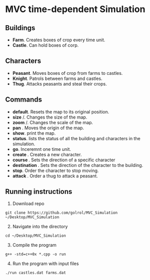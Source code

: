 # MVC time-dependent Simulation

## Buildings
- **Farm**. Creates boxes of crop every time unit.
- **Castle**. Can hold boxes of corp.

## Characters
- **Peasant**. Moves boxes of crop from farms to castles.
- **Knight**. Patrols between farms and castles.
- **Thug**. Attacks peasants and steal their crops.

## Commands
- **default**. Resets the map to its original position.
- **size** /<num/>. Changes the size of the map.
- **zoom** /<num/>. Changes the scale of the map.
- **pan** <num> <num>. Moves the origin of the map.
- **show**. print the map.
- **status**. lists the status of all the building and characters in the simulation.
- **go**. Inceremnt one time unit.
- **create <name> <kind> <location>**. Creates a new character.
- **<name> course <angle>**. Sets the direction of a specific character
- **<name> destination <building name>**. Sets the direction of the character to the building.
- **<name> stop**. Order the character to stop moving.
- **<name> attack <name>**. Order a thug to attack a peasant.


## Running instructions ##
1. Download repo
```
git clone https://github.com/golrol/MVC_Simulation ~/Desktop/MVC_Simulation
```
2. Navigate into the directory
```
cd ~/Desktop/MVC_Simulation
```
3. Compile the program
```
g++ -std=c++0x *.cpp -o run
```
4. Run the program with input files
```
./run castles.dat farms.dat
```
